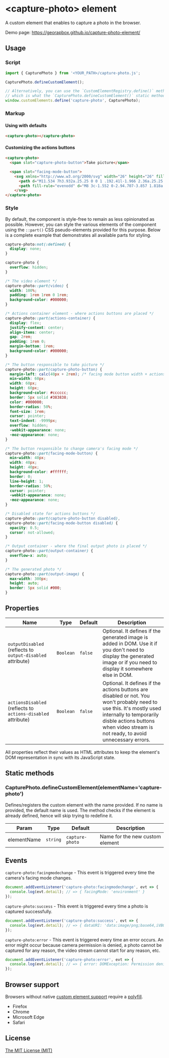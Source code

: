 # &lt;capture-photo&gt; element

A custom element that enables to capture a photo in the browser.

Demo page: https://georapbox.github.io/capture-photo-element/

## Usage

### Script
```js
import { CapturePhoto } from '<YOUR_PATH>/capture-photo.js';

CapturePhoto.defineCustomElement();

// Alternatively, you can use the `CustomElementRegistry.define()` method to define the element,
// which is what the `CapturePhoto.defineCustomElement()` static method uses under the hood.
window.customElements.define('capture-photo', CapturePhoto);
```

### Markup

#### Using with defaults

```html
<capture-photo></capture-photo>
```

#### Customizing the actions buttons

```html
<capture-photo>
  <span slot="capture-photo-button">Take picture</span>

  <span slot="facing-mode-button">
    <svg xmlns="http://www.w3.org/2000/svg" width="26" height="26" fill="currentColor" class="bi bi-arrow-repeat" viewBox="0 0 16 16">
      <path d="M11.534 7h3.932a.25.25 0 0 1 .192.41l-1.966 2.36a.25.25 0 0 1-.384 0l-1.966-2.36a.25.25 0 0 1 .192-.41zm-11 2h3.932a.25.25 0 0 0 .192-.41L2.692 6.23a.25.25 0 0 0-.384 0L.342 8.59A.25.25 0 0 0 .534 9z"/>
      <path fill-rule="evenodd" d="M8 3c-1.552 0-2.94.707-3.857 1.818a.5.5 0 1 1-.771-.636A6.002 6.002 0 0 1 13.917 7H12.9A5.002 5.002 0 0 0 8 3zM3.1 9a5.002 5.002 0 0 0 8.757 2.182.5.5 0 1 1 .771.636A6.002 6.002 0 0 1 2.083 9H3.1z"/>
    </svg>
</capture-photo>
```

### Style

By default, the component is style-free to remain as less opinionated as possible. However, you can style the various elements of the component using the `::part()` CSS pseudo-elements provided for this purpose. Below is a complete example that demonstrates all available parts for styling.

```css
capture-photo:not(:defined) {
  display: none;
}

capture-photo {
  overflow: hidden;
}

/* The video element */
capture-photo::part(video) {
  width: 100%;
  padding: 1rem 1rem 0 1rem;
  background-color: #000000;
}

/* Actions container element - where actions buttons are placed */
capture-photo::part(actions-container) {
  display: flex;
  justify-content: center;
  align-items: center;
  gap: 2rem;
  padding: 1rem 0;
  margin-bottom: 1rem;
  background-color: #000000;
}

/* The button responsible to take picture */
capture-photo::part(capture-photo-button) {
  margin-left: calc(40px + 2rem); /* facing mode button width + actions buttons gap */
  min-width: 60px;
  width: 60px;
  height: 60px;
  background-color: #cccccc;
  border: 5px solid #383838;
  color: #000000;
  border-radius: 50%;
  font-size: 1rem;
  cursor: pointer;
  text-indent: -9999px;
  overflow: hidden;
  -webkit-appearance: none;
  -moz-appearance: none;
}

/* The button responsible to change camera's facing mode */
capture-photo::part(facing-mode-button) {
  min-width: 40px;
  width: 40px;
  height: 40px;
  background-color: #ffffff;
  border: 0;
  line-height: 1;
  border-radius: 50%;
  cursor: pointer;
  -webkit-appearance: none;
  -moz-appearance: none;
}

/* Disabled state for actions buttons */
capture-photo::part(capture-photo-button disabled),
capture-photo::part(facing-mode-button disabled) {
  opacity: 0.5;
  cursor: not-allowed;
}

/* Output container - where the final output photo is placed */
capture-photo::part(output-container) {
  overflow-x: auto;
}

/* The generated photo */
capture-photo::part(output-image) {
  max-width: 300px;
  height: auto;
  border: 5px solid #000;
}
```

## Properties
| Name | Type | Default | Description |
| ---- | ---- | ------- | ----------- |
| `outputDisabled` (reflects to `output-disabled` attribute) | `Boolean` | `false` | Optional. It defines if the generated image is added in DOM. Use it if you don't need to display the generated image or if you need to display it somewhere else in DOM. |
| `actionsDisabled` (reflects to `actions-disabled` attribute) | `Boolean` | `false` | Optional. It defines if the actions buttons are disabled or not. You won't probably need to use this. It's mostly used internally to temporarily disble actions buttons when video stream is not ready, to avoid unnecessary errors. |

All properties reflect their values as HTML attributes to keep the element's DOM representation in sync with its JavaScript state.

## Static methods

### CapturePhoto.defineCustomElement(elementName='capture-photo')

Defines/registers the custom element with the name provided. If no name is provided, the default name is used. The method checks if the element is already defined, hence will skip trying to redefine it.

| Param | Type | Default | Description |
| ----- | ---- | ------- | ----------- |
| elementName | `string` | `capture-photo` | Name for the new custom element |

## Events

`capture-photo:facingmodechange` - This event is triggered every time the camera's facing mode changes.

```js
document.addEventListener('capture-photo:facingmodechange', evt => {
  console.log(evt.detail); // => { facingMode: 'environment' }
});
```

`capture-photo:success` - This event is triggered every time a photo is captured successfully.

```js
document.addEventListener('capture-photo:success', evt => {
  console.log(evt.detail); // => { dataURI: 'data:image/png;base64,iVBORw0KGgoAAAANSUhEUgAAAoAA...', width: 640, height: 480 }
});
```

`capture-photo:error` - This event is triggered every time an error occurs. An error might occur because camera permission is denied, a photo cannot be captured for any reason, the video stream cannot start for any reason, etc.

```js
document.addEventListener('capture-photo:error', evt => {
  console.log(evt.detail); // => { error: DOMException: Permission denied }
});
```

## Browser support

Browsers without native [custom element support][support] require a [polyfill][polyfill].

- Firefox
- Chrome
- Microsoft Edge
- Safari

[support]: https://caniuse.com/#feat=custom-elementsv1
[polyfill]: https://github.com/webcomponents/polyfills/tree/master/packages/custom-elements

## License

[The MIT License (MIT)](https://georapbox.mit-license.org/@2022)
